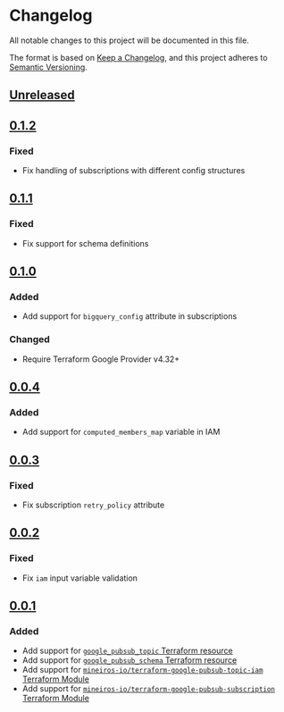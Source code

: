 # Changelog

All notable changes to this project will be documented in this file.

The format is based on [Keep a Changelog](https://keepachangelog.com/en/1.0.0/),
and this project adheres to [Semantic Versioning](https://semver.org/spec/v2.0.0.html).

## [Unreleased]

## [0.1.2]

### Fixed

- Fix handling of subscriptions with different config structures

## [0.1.1]

### Fixed

- Fix support for schema definitions

## [0.1.0]

### Added

- Add support for `bigquery_config` attribute in subscriptions

### Changed

- Require Terraform Google Provider v4.32+

## [0.0.4]

### Added

- Add support for `computed_members_map` variable in IAM

## [0.0.3]

### Fixed

- Fix subscription `retry_policy` attribute

## [0.0.2]

### Fixed

- Fix `iam` input variable validation

## [0.0.1]

### Added

- Add support for [`google_pubsub_topic` Terraform resource](https://registry.terraform.io/providers/hashicorp/google/latest/docs/resources/pubsub_topic)
- Add support for [`google_pubsub_schema` Terraform resource](https://registry.terraform.io/providers/hashicorp/google/latest/docs/resources/pubsub_schema)
- Add support for [`mineiros-io/terraform-google-pubsub-topic-iam` Terraform Module](https://github.com/mineiros-io/terraform-google-pubsub-topic-iam)
- Add support for [`mineiros-io/terraform-google-pubsub-subscription` Terraform Module](https://github.com/mineiros-io/terraform-google-pubsub-subscription)

[unreleased]: https://github.com/mineiros-io/terraform-google-pubsub-topic/compare/v0.1.2...HEAD
[0.1.2]: https://github.com/mineiros-io/terraform-google-pubsub-topic/compare/v0.1.1...v0.1.2
[0.1.1]: https://github.com/mineiros-io/terraform-google-pubsub-topic/compare/v0.1.0...v0.1.1
[0.1.0]: https://github.com/mineiros-io/terraform-google-pubsub-topic/compare/v0.0.4...v0.1.0
[0.0.4]: https://github.com/mineiros-io/terraform-google-pubsub-topic/compare/v0.0.3...v0.0.4
[0.0.3]: https://github.com/mineiros-io/terraform-google-pubsub-topic/compare/v0.0.2...v0.0.3
[0.0.2]: https://github.com/mineiros-io/terraform-google-pubsub-topic/compare/v0.0.1...v0.0.2
[0.0.1]: https://github.com/mineiros-io/terraform-google-pubsub-topic/releases/tag/v0.0.1
